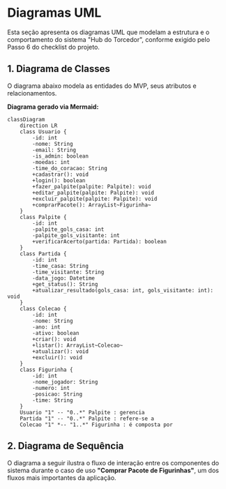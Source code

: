 
# Diagramas UML

Esta seção apresenta os diagramas UML que modelam a estrutura e o comportamento do sistema "Hub do Torcedor", conforme exigido pelo Passo 6 do checklist do projeto.

## 1. Diagrama de Classes

O diagrama abaixo modela as entidades do MVP, seus atributos e relacionamentos.

**Diagrama gerado via Mermaid:**
```mermaid
classDiagram
    direction LR
    class Usuario {
        -id: int
        -nome: String
        -email: String
        -is_admin: boolean
        -moedas: int
        -time_do_coracao: String
        +cadastrar(): void
        +login(): boolean
        +fazer_palpite(palpite: Palpite): void
        +editar_palpite(palpite: Palpite): void
        +excluir_palpite(palpite: Palpite): void
        +comprarPacote(): ArrayList~Figurinha~
    }
    class Palpite {
        -id: int
        -palpite_gols_casa: int
        -palpite_gols_visitante: int
        +verificarAcerto(partida: Partida): boolean
    }
    class Partida {
        -id: int
        -time_casa: String
        -time_visitante: String
        -data_jogo: Datetime
        +get_status(): String
        +atualizar_resultado(gols_casa: int, gols_visitante: int): void
    }
    class Colecao {
        -id: int
        -nome: String
        -ano: int
        -ativo: boolean
        +criar(): void
        +listar(): ArrayList~Colecao~
        +atualizar(): void
        +excluir(): void
    }
    class Figurinha {
        -id: int
        -nome_jogador: String
        -numero: int
        -posicao: String
        -time: String
    }
    Usuario "1" -- "0..*" Palpite : gerencia
    Partida "1" -- "0..*" Palpite : refere-se a
    Colecao "1" *-- "1..*" Figurinha : é composta por
````



## 2\. Diagrama de Sequência

O diagrama a seguir ilustra o fluxo de interação entre os componentes do sistema durante o caso de uso **"Comprar Pacote de Figurinhas"**, um dos fluxos mais importantes da aplicação.



